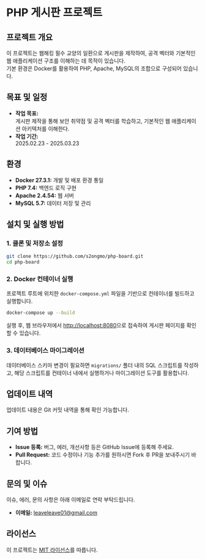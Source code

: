# PHP 게시판 프로젝트

## 프로젝트 개요
이 프로젝트는 웹해킹 필수 교양의 일환으로 게시판을 제작하여, 공격 벡터와 기본적인 웹 애플리케이션 구조를 이해하는 데 목적이 있습니다.  
기본 환경은 Docker를 활용하여 PHP, Apache, MySQL의 조합으로 구성되어 있습니다.

## 목표 및 일정
- **작업 목표:**  
  게시판 제작을 통해 보안 취약점 및 공격 벡터를 학습하고, 기본적인 웹 애플리케이션 아키텍처를 이해한다.
- **작업 기간:**  
  2025.02.23 - 2025.03.23

## 환경
- **Docker 27.3.1:** 개발 및 배포 환경 통일
- **PHP 7.4:** 백엔드 로직 구현
- **Apache 2.4.54:** 웹 서버
- **MySQL 5.7:** 데이터 저장 및 관리

## 설치 및 실행 방법

### 1. 클론 및 저장소 설정
```bash
git clone https://github.com/s2ongmo/php-board.git
cd php-board
```

### 2. Docker 컨테이너 실행
프로젝트 루트에 위치한 `docker-compose.yml` 파일을 기반으로 컨테이너를 빌드하고 실행합니다.
```bash
docker-compose up --build
```
실행 후, 웹 브라우저에서 [http://localhost:8080](http://localhost:8080)으로 접속하여 게시판 페이지를 확인할 수 있습니다.

### 3. 데이터베이스 마이그레이션
데이터베이스 스키마 변경이 필요하면 `migrations/` 폴더 내의 SQL 스크립트를 작성하고, 해당 스크립트를 컨테이너 내에서 실행하거나 마이그레이션 도구를 활용합니다.

## 업데이트 내역
업데이트 내용은 Git 커밋 내역을 통해 확인 가능합니다.

## 기여 방법
- **Issue 등록:** 버그, 에러, 개선사항 등은 GitHub Issue에 등록해 주세요.
- **Pull Request:** 코드 수정이나 기능 추가를 원하시면 Fork 후 PR을 보내주시기 바랍니다.

## 문의 및 이슈
이슈, 에러, 문의 사항은 아래 이메일로 연락 부탁드립니다.
- **이메일:** leaveleave01@gmail.com

## 라이선스
이 프로젝트는 [MIT 라이선스](LICENSE)를 따릅니다.

